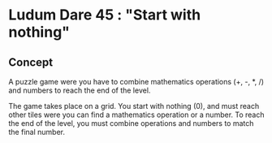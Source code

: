 # Ludum Dare 45 : "Start with nothing"

## Concept

A puzzle game were you have to combine mathematics operations (+, -, *, /) and numbers to reach the end of the level.

The game takes place on a grid. You start with nothing (0), and must reach other tiles were you can find a mathematics operation or a number.
To reach the end of the level, you must combine operations and numbers to match the final number.